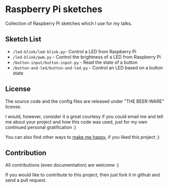 Raspberry Pi sketches
=====================

Collection of Raspberry Pi sketches which I use for my talks.

Sketch List
------------

- `/led-blink/led-blink.py`- Control a LED from Raspberry Pi
- `/led-blink/pwm.py`  - Control the brightness of a LED from Raspberry Pi
- `/button-input/button-input.py` - Read the state of a button
- `/button-and-led/button-and-led.py` - Control an LED based on a button state


License
-------

The source code and the config files are released under "THE BEER-WARE" license.

I would, however, consider it a great courtesy if you could email me and tell me about your project and how this code was used, just for my own continued personal gratification :)

You can also find other ways to [make me happy](http://sudarmuthu.com/if-you-wanna-thank-me), if you liked this project ;)

Contribution
-------------

All contributions (even documentation) are welcome :)

If you would like to contribute to this project, then just fork it in github and send a pull request. 
